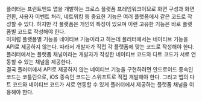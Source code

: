 플러터는 프런트엔드 앱을 개발하는 크로스 플랫폼 프레임워크이므로 화면 구성과 화면 전환, 사용자 이벤트 처리, 네트워킹 등 중요한 기능은 여러 플랫폼에서 같은 코드로 작성할 수 있다. 하지만 각 플랫폼은 개인의 특징이 있으며 이런 고유한 기능은 바로 플랫폼별 코드로 작성해야 한다.  
이처럼 플랫폼별 기능을 네이티브 기능이라고 하는데 플러터에서는 네이티브 기능을 API로 제공하지 않는다. 따라서 개발자가 직접 각 플랫폼에 맞는 코드로 작성해야 한다. 플러터에서는 플랫폼 채널이라는 개발자가 작성한 네이티브 코드와 다트 코드가 서로 연동할 수 있는 채널을 제공한다.  
결국 플러터에서 API로 제공하지 않는 네이티브 기능을 구현하려면 안드로이드 종속인 코드는 코틀린으로, iOS 종속인 코드는 스위프트로 직접 개발해야 한다. 그리고 앱의 다트 코드와 네이티브 코드가 서로 연동할 수 있게 플러터에서 제공하는 플랫폼 채널을 이용해야 한다.